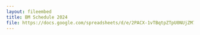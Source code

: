 ```yaml
---
layout: fileembed
title: BM Schedule 2024
file: https://docs.google.com/spreadsheets/d/e/2PACX-1vTBqtpZTpU0NUjZM7WcAzza1gitEjLpCMdqrGKgeB-5NnbZa1MnGnYvqVopXAzj_NalVY-n2rNAeKwr/pubhtml?gid=0&single=true&widget=true&headers=false
---
```

